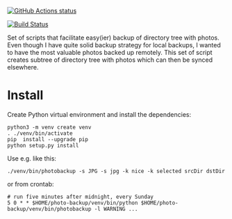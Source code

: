 <p align="left">
<a href="https://github.com/vladak/photo-backup"><img alt="GitHub Actions status" src="https://github.com/vladak/photo-backup/workflows/Main%20workflow/badge.svg"></a>
</p>

[![Build Status](https://travis-ci.com/vladak/photo-backup.svg?branch=master)](https://travis-ci.com/vladak/photo-backup)

Set of scripts that facilitate easy(ier) backup of directory tree with photos.
Even though I have quite solid backup strategy for local backups, I wanted to
have the most valuable photos backed up remotely. This set of script creates
subtree of directory tree with photos which can then be synced elsewhere.

# Install

Create Python virtual environment and install the dependencies:

```
python3 -m venv create venv
. ./venv/bin/activate
pip  install --upgrade pip
python setup.py install
```

Use e.g. like this:

```
./venv/bin/photobackup -s JPG -s jpg -k nice -k selected srcDir dstDir
```

or from crontab:

```
# run five minutes after midnight, every Sunday
5 0 * * $HOME/photo-backup/venv/bin/python $HOME/photo-backup/venv/bin/photobackup -l WARNING ...
```
